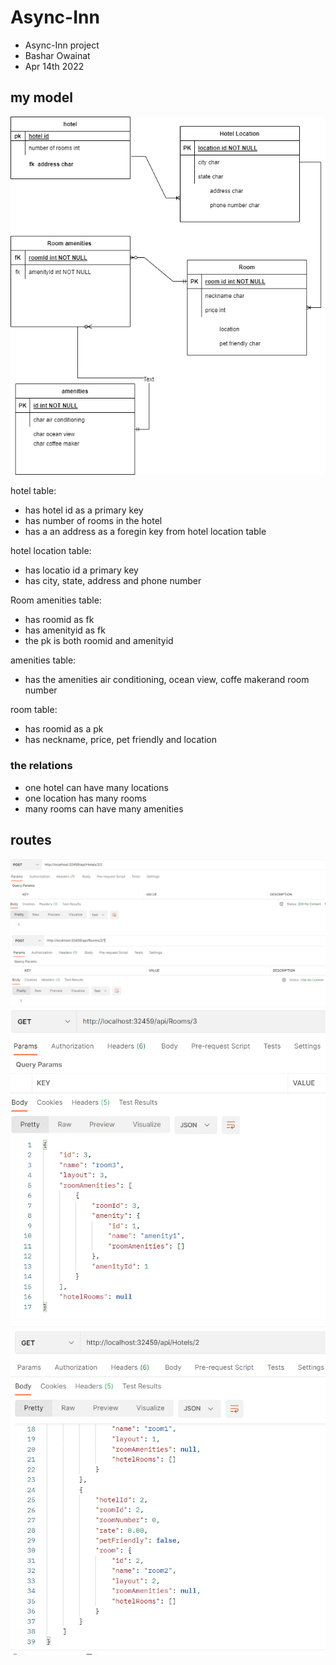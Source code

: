# Async-Inn
- Async-Inn project
- Bashar Owainat
- Apr 14th 2022

## my model


![](lab-11-drawio.png)


hotel table:
- has hotel id as a primary key
- has number of rooms in the hotel
- has a  an address as a foregin key from hotel location table

hotel location table:
- has locatio id a primary key
- has city, state, address and phone number

Room amenities table:
- has roomid as fk
- has amenityid as fk
- the pk is both roomid and amenityid


amenities table:
- has the amenities air conditioning, ocean view, coffe makerand room number

room table:
- has roomid as a pk
- has neckname, price, pet friendly and location


### the relations

- one hotel can have many locations
- one location has many rooms
- many rooms can have many amenities


## routes

![](route-5.png)
![](route-6.png)
![](route-7.png)
![](route-8.png)



